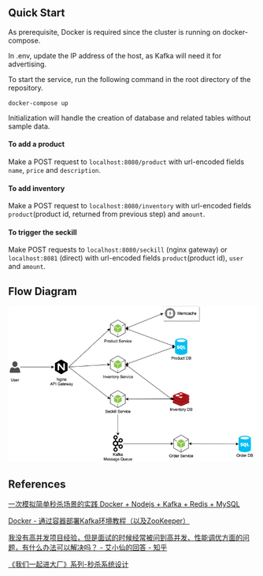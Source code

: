 ## Quick Start
As prerequisite, Docker is required since the cluster is running on docker-compose.

In .env, update the IP address of the host, as Kafka will need it for advertising.

To start the service, run the following command in the root directory of the repository.

```
docker-compose up
```

Initialization will handle the creation of database and related tables without sample data.

#### To add a product
Make a POST request to `localhost:8080/product` with url-encoded fields `name`, `price` and `description`.

#### To add inventory
Make a POST request to `localhost:8080/inventory` with url-encoded fields `product`(product id, returned from previous step) and `amount`.

#### To trigger the seckill
Make POST requests to `localhost:8080/seckill` (nginx gateway) or `localhost:8081` (direct) with url-encoded fields `product`(product id), `user` and `amount`.


## Flow Diagram
![Design Diagram](./asset/seckill-design.png)

## References

[一次模拟简单秒杀场景的实践 Docker + Nodejs + Kafka + Redis + MySQL](https://www.jianshu.com/p/c18e61d0726c)

[Docker - 通过容器部署Kafka环境教程（以及ZooKeeper）](https://www.hangge.com/blog/cache/detail_2791.html)

[我没有高并发项目经验，但是面试的时候经常被问到高并发、性能调优方面的问题，有什么办法可以解决吗？ - 艾小仙的回答 - 知乎](https://www.zhihu.com/question/421237964/answer/1699066805)

[《我们一起进大厂》系列-秒杀系统设计](https://juejin.cn/post/6844903999083151374)
